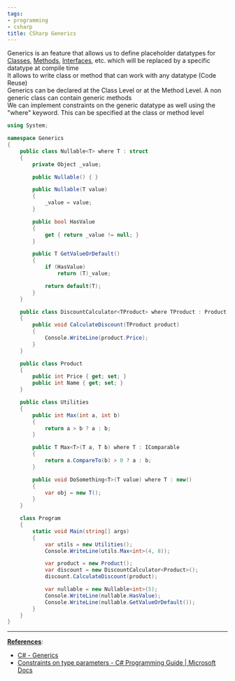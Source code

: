 ```yaml
---
tags:
- programming
- csharp
title: CSharp Generics
---
```


Generics is an feature that allows us to define placeholder datatypes for [Classes](../object-oriented-concepts/csharp-classes.md), [Methods](../object-oriented-concepts/csharp-methods.md), [Interfaces](../object-oriented-concepts/interface.md), etc. which will be replaced by a specific datatype at compile time  
It allows to write class or method that can work with any datatype (Code Reuse)  
Generics can be declared at the Class Level or at the Method Level. A non generic class can contain generic methods  
We can implement constraints on the generic datatype as well using the "where" keyword. This can be specified at the class or method level

````csharp
using System;

namespace Generics
{
	public class Nullable<T> where T : struct
	{
		private Object _value;

		public Nullable() { }

		public Nullable(T value)
		{
			_value = value;
		}

		public bool HasValue
		{
			get { return _value != null; }
		}

		public T GetValueOrDefault()
		{
			if (HasValue)
				return (T)_value;

			return default(T);
		}
	}

	public class DiscountCalculator<TProduct> where TProduct : Product
	{
		public void CalculateDiscount(TProduct product)
		{
			Console.WriteLine(product.Price);
		}
	}

	public class Product
	{
		public int Price { get; set; }
		public int Name { get; set; }
	}

	public class Utilities
	{
		public int Max(int a, int b)
		{
			return a > b ? a : b;
		}

		public T Max<T>(T a, T b) where T : IComparable
		{
			return a.CompareTo(b) > 0 ? a : b;
		}

		public void DoSomething<T>(T value) where T : new()
		{
			var obj = new T();
		}
	}

	class Program
	{
		static void Main(string[] args)
		{
			var utils = new Utilities();
			Console.WriteLine(utils.Max<int>(4, 8));

			var product = new Product();
			var discount = new DiscountCalculator<Product>();
			discount.CalculateDiscount(product);

			var nullable = new Nullable<int>(5);
			Console.WriteLine(nullable.HasValue);
			Console.WriteLine(nullable.GetValueOrDefault());
		}
	}
}
````

---

**<u>References</u>**:

* [C# - Generics](https://www.tutorialspoint.com/csharp/csharp_generics.htm)
* [Constraints on type parameters - C# Programming Guide | Microsoft Docs](https://docs.microsoft.com/en-us/dotnet/csharp/programming-guide/generics/constraints-on-type-parameters)